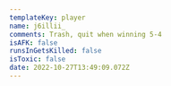 ```yaml
---
templateKey: player
name: j6illii_
comments: Trash, quit when winning 5-4
isAFK: false
runsInGetsKilled: false
isToxic: false
date: 2022-10-27T13:49:09.072Z
---
```

